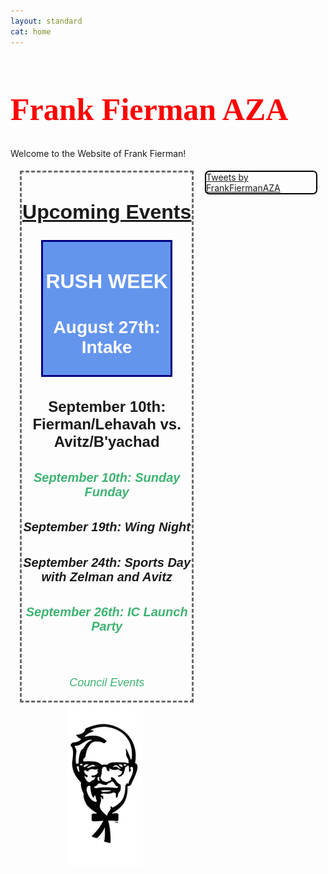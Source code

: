 ```yaml
---
layout: standard
cat: home
---
```

<style>
.twitter {
	margin: 5px 2.5% 5px 2.5%;
	border: 2px solid Black;
	border-radius: 7px;
	float: right;
	/*box-shadow: 4px 4px 8px 0 rgba(0, 0, 0, 0.2), 6px 6px 20px 0 rgba(0, 0, 0, 0.19), -6px -6px 20px 0 rgba(0, 0, 0, 0.19), -4px -4px 8px 0 rgba(0, 0, 0, 0.2);*/
  display: inline;
	width: 35%;
}

.twitter:hover {
box-shadow: 4px 4px 8px 0 rgba(0, 0, 0, 0.2), 6px 6px 20px 0 rgba(0, 0, 0, 0.19), -6px -6px 20px 0 rgba(0, 0, 0, 0.19), -4px -4px 8px 0 rgba(0, 0, 0, 0.2);
}

h1.welcome {
  font-family: Pacifico;
  font-size: 50px;
  color: red;
}

p.events {
	text-align: center;
	font-size: 18px;
	font-family: Arial, sans-serif;
	font-style: italic;
}

h2 {
	 font-size: 32px;
	 font-family: Arial;
	 text-align: center;
	 text-decoration: underline;
}

h3 {
	font-size: 28px;
	font-family: Arial;
	text-align: center;
}

h4 {
	font-size: 24px;
	font-family: Arial;
	text-align: center;
}

h5 {
	font-size: 20px;
	font-family: Arial;
	text-align: center;
}

div.left {
	width: 60%;
	text-align: center;
	padding-top: 5px;
}

.upcoming {
	border: dashed medium DimGray;
	margin: 0px 5%;
	width: 90%;
}

.rush {
	color: White;
}

.council {
	color: MediumSeaGreen;
}


/*body {
 background-image: url("/images/FBackgroundSmall.png")*/

</style>

<h1 class="welcome">Frank Fierman AZA </h1>
<div><p class="welcome">
Welcome to the Website of Frank Fierman!
</p> </div>



<!-- Twitter Timeline -->
<div class="twitter">
<a class="twitter-timeline" data-width="100%" data-height="750" data-theme="light" href="https://twitter.com/FrankFiermanAZA">Tweets by FrankFiermanAZA</a> <script async src="//platform.twitter.com/widgets.js" charset="utf-8"></script>
</div>

<div class="left">

<div class="upcoming">
<h2>Upcoming Events</h2>
<div style="background-color: CornflowerBlue; width: 75%; margin: auto; border-color: Navy; border-style: solid; border-width: medium;">
<h2 style="text-decoration:none;" class="rush">RUSH WEEK</h2>
<h3 class="rush">August 27th: Intake</h3>
</div>
<h4>September 10th: Fierman/Lehavah vs. Avitz/B'yachad</h4>
<h5 class="council">September 10th: Sunday Funday</h5>
<h5>September 19th: Wing Night</h5>
<h5>September 24th: Sports Day with Zelman and Avitz</h5>
<h5 class="council">September 26th: IC Launch Party</h5>
<br>
<p class="events council">Council Events</p>
</div>

<div class="img">


<img src="/fiermanks2.jpg" style="width:40%;">
</div>
</div>
